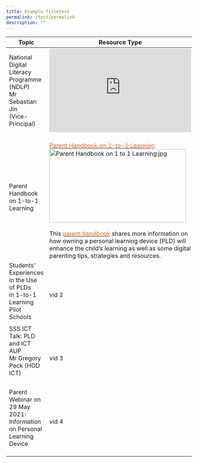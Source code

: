 ```yaml
---
title: Example Titletest
permalink: /test/permalink
description: ""
---
```

<table class="tg">
<thead>
  <tr>
    <th class="tg-82dz">Topic</th>
    <th class="tg-t0cp">Resource Type</th>
  </tr>
</thead>
<tbody>
  <tr>
    <td class="tg-89q2">National Digital Literacy Programme (NDLP)<br>Mr Sebastian Jin<br>(Vice-Principal)</td>
    <td class="tg-cird"><iframe style="width: 385px; height: 227px;" allowfullscreen="" allow="accelerometer; autoplay; clipboard-write; encrypted-media; gyroscope; picture-in-picture" frameborder="0" src="https://www.youtube.com/embed/oguX5EWNIno" height="270" width="480"></iframe><br></td>
  </tr>
  <tr>
    <td class="tg-89q2">Parent Handbook on 1-to-1 Learning </td>
    <td class="tg-hh1x"><br><a href="/files/Parent%20Handbook%20I%20on%201_1%20Learning.pdf"><span style="text-decoration:none;color:#F26429">Parent Handbook on 1-to-1 Learning</span></a><img height="199" width="371" alt="Parent Handbook on 1 to 1 Learning.jpg" src="https://serangoonsec.moe.edu.sg/qql/slot/u179/Parents%20&amp;%20Students/NDLP/Parent%20Handbook%20on%201%20to%201%20Learning.jpg"><br><br>This <a href="https://serangoonsec.moe.edu.sg/qql/slot/u179/Parents%20&amp;%20Students/NDLP/Parent%20Handbook%20I%20on%201_1%20Learning.pdf"><span style="text-decoration:none;color:#F26429">parent handbook</span></a> shares more information on how owning a personal learning device (PLD) will enhance the child’s learning as well as some digital parenting tips, strategies and resources<span style="color:#212121">. </span><span style="color:#222"> </span></td>
  </tr>
  <tr>
    <td class="tg-89q2">Students' Experiences in the Use of PLDs <br>in 1-to-1 Learning Pilot Schools</td>
    <td class="tg-d687"> <br>vid 2</td>
  </tr>
  <tr>
    <td class="tg-d687"> </td>
    <td class="tg-d687"> </td>
  </tr>
  <tr>
    <td class="tg-89q2">SSS ICT Talk: PLD and ICT AUP <br>Mr Gregory Peck (HOD ICT)<br><br></td>
    <td class="tg-d687"> <br>vid 3</td>
  </tr>
  <tr>
    <td class="tg-d687"> </td>
    <td class="tg-d687"> </td>
  </tr>
  <tr>
    <td class="tg-89q2">Parent Webinar on 29 May 2021: Information on Personal Learning Device<br><br></td>
    <td class="tg-d687">vid 4</td>
  </tr>
</tbody>
</table>